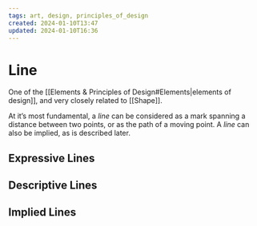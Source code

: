 ```yaml
---
tags: art, design, principles_of_design
created: 2024-01-10T13:47
updated: 2024-01-10T16:36
---
```


# Line

One of the [[Elements & Principles of Design#Elements|elements of design]], and very closely related to [[Shape]].

At it’s most fundamental, a _line_ can be considered as a mark spanning a distance between two points, or as the path of a moving point. A _line_ can also be implied, as is described later.

## Expressive Lines

## Descriptive Lines

## Implied Lines
